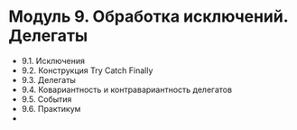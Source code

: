 # Модуль 9. Обработка исключений. Делегаты

* 9.1. Исключения
* 9.2. Конструкция Try Catch Finally
* 9.3. Делегаты
* 9.4. Ковариантность и контравариантность делегатов
* 9.5. События
* 9.6. Практикум
*  
